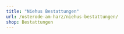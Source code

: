 ```yaml
---
title: "Niehus Bestattungen"
url: /osterode-am-harz/niehus-bestattungen/
shop: Bestattungen
---
```

